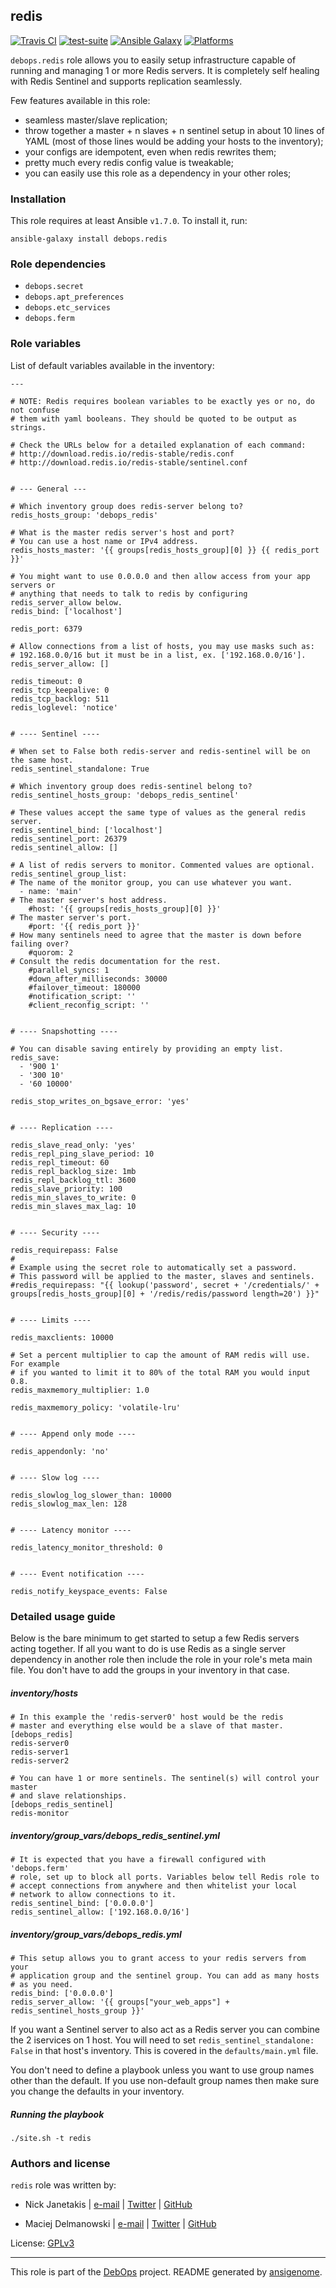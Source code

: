 ## redis

[![Travis CI](https://secure.travis-ci.org/debops/ansible-redis.png)](http://travis-ci.org/debops/ansible-redis) [![test-suite](http://img.shields.io/badge/test--suite-ansible--redis-blue.svg)](https://github.com/debops/test-suite/tree/master/ansible-redis/) [![Ansible Galaxy](http://img.shields.io/badge/galaxy-debops.redis-660198.svg)](https://galaxy.ansible.com/list#/roles/1592) [![Platforms](http://img.shields.io/badge/platforms-debian%20|%20ubuntu-lightgrey.svg)](#)

`debops.redis` role allows you to easily setup infrastructure capable of
running and managing 1 or more Redis servers. It is completely self healing
with Redis Sentinel and supports replication seamlessly.

Few features available in this role:

- seamless master/slave replication;
- throw together a master + n slaves + n sentinel setup in about 10 lines of YAML
  (most of those lines would be adding your hosts to the inventory);
- your configs are idempotent, even when redis rewrites them;
- pretty much every redis config value is tweakable;
- you can easily use this role as a dependency in your other roles;


### Installation

This role requires at least Ansible `v1.7.0`. To install it, run:

    ansible-galaxy install debops.redis



### Role dependencies

- `debops.secret`
- `debops.apt_preferences`
- `debops.etc_services`
- `debops.ferm`



### Role variables

List of default variables available in the inventory:

    ---
    
    # NOTE: Redis requires boolean variables to be exactly yes or no, do not confuse
    # them with yaml booleans. They should be quoted to be output as strings.
    
    # Check the URLs below for a detailed explanation of each command:
    # http://download.redis.io/redis-stable/redis.conf
    # http://download.redis.io/redis-stable/sentinel.conf
    
    
    # --- General ---
    
    # Which inventory group does redis-server belong to?
    redis_hosts_group: 'debops_redis'
    
    # What is the master redis server's host and port?
    # You can use a host name or IPv4 address.
    redis_hosts_master: '{{ groups[redis_hosts_group][0] }} {{ redis_port }}'
    
    # You might want to use 0.0.0.0 and then allow access from your app servers or
    # anything that needs to talk to redis by configuring redis_server_allow below.
    redis_bind: ['localhost']
    
    redis_port: 6379
    
    # Allow connections from a list of hosts, you may use masks such as:
    # 192.168.0.0/16 but it must be in a list, ex. ['192.168.0.0/16'].
    redis_server_allow: []
    
    redis_timeout: 0
    redis_tcp_keepalive: 0
    redis_tcp_backlog: 511
    redis_loglevel: 'notice'
    
    
    # ---- Sentinel ----
    
    # When set to False both redis-server and redis-sentinel will be on the same host.
    redis_sentinel_standalone: True
    
    # Which inventory group does redis-sentinel belong to?
    redis_sentinel_hosts_group: 'debops_redis_sentinel'
    
    # These values accept the same type of values as the general redis server.
    redis_sentinel_bind: ['localhost']
    redis_sentinel_port: 26379
    redis_sentinel_allow: []
    
    # A list of redis servers to monitor. Commented values are optional.
    redis_sentinel_group_list:
    # The name of the monitor group, you can use whatever you want.
      - name: 'main'
    # The master server's host address.
        #host: '{{ groups[redis_hosts_group][0] }}'
    # The master server's port.
        #port: '{{ redis_port }}'
    # How many sentinels need to agree that the master is down before failing over?
        #quorom: 2
    # Consult the redis documentation for the rest.
        #parallel_syncs: 1
        #down_after_milliseconds: 30000
        #failover_timeout: 180000
        #notification_script: ''
        #client_reconfig_script: ''
    
    
    # ---- Snapshotting ----
    
    # You can disable saving entirely by providing an empty list.
    redis_save:
      - '900 1'
      - '300 10'
      - '60 10000'
    
    redis_stop_writes_on_bgsave_error: 'yes'
    
    
    # ---- Replication ----
    
    redis_slave_read_only: 'yes'
    redis_repl_ping_slave_period: 10
    redis_repl_timeout: 60
    redis_repl_backlog_size: 1mb
    redis_repl_backlog_ttl: 3600
    redis_slave_priority: 100
    redis_min_slaves_to_write: 0
    redis_min_slaves_max_lag: 10
    
    
    # ---- Security ----
    
    redis_requirepass: False
    #
    # Example using the secret role to automatically set a password.
    # This password will be applied to the master, slaves and sentinels.
    #redis_requirepass: "{{ lookup('password', secret + '/credentials/' + groups[redis_hosts_group][0] + '/redis/redis/password length=20') }}"
    
    
    # ---- Limits ----
    
    redis_maxclients: 10000
    
    # Set a percent multiplier to cap the amount of RAM redis will use. For example
    # if you wanted to limit it to 80% of the total RAM you would input 0.8.
    redis_maxmemory_multiplier: 1.0
    
    redis_maxmemory_policy: 'volatile-lru'
    
    
    # ---- Append only mode ----
    
    redis_appendonly: 'no'
    
    
    # ---- Slow log ----
    
    redis_slowlog_log_slower_than: 10000
    redis_slowlog_max_len: 128
    
    
    # ---- Latency monitor ----
    
    redis_latency_monitor_threshold: 0
    
    
    # ---- Event notification ----
    
    redis_notify_keyspace_events: False




### Detailed usage guide

Below is the bare minimum to get started to setup a few Redis servers
acting together. If all you want to do is use Redis as a single server
dependency in another role then include the role in your role's meta main
file. You don't have to add the groups in your inventory in that case.

##### inventory/hosts

    # In this example the 'redis-server0' host would be the redis
    # master and everything else would be a slave of that master.
    [debops_redis]
    redis-server0
    redis-server1
    redis-server2
    
    # You can have 1 or more sentinels. The sentinel(s) will control your master
    # and slave relationships.
    [debops_redis_sentinel]
    redis-monitor

##### inventory/group_vars/debops_redis_sentinel.yml

    # It is expected that you have a firewall configured with 'debops.ferm'
    # role, set up to block all ports. Variables below tell Redis role to
    # accept connections from anywhere and then whitelist your local
    # network to allow connections to it.
    redis_sentinel_bind: ['0.0.0.0']
    redis_sentinel_allow: ['192.168.0.0/16']

##### inventory/group_vars/debops_redis.yml

    # This setup allows you to grant access to your redis servers from your
    # application group and the sentinel group. You can add as many hosts
    # as you need.
    redis_bind: ['0.0.0.0']
    redis_server_allow: '{{ groups["your_web_apps"] + redis_sentinel_hosts_group }}'

If you want a Sentinel server to also act as a Redis server you can combine
the 2 iservices on 1 host. You will need to set `redis_sentinel_standalone: False`
in that host's inventory. This is covered in the `defaults/main.yml` file.

You don't need to define a playbook unless you want to use group names other
than the default. If you use non-default group names then make sure you
change the defaults in your inventory.

##### Running the playbook

    ./site.sh -t redis

### Authors and license

`redis` role was written by:

- Nick Janetakis | [e-mail](mailto:nick.janetakis@gmail.com) | [Twitter](https://twitter.com/nickjanetakis) | [GitHub](https://github.com/nickjj)

- Maciej Delmanowski | [e-mail](mailto:drybjed@gmail.com) | [Twitter](https://twitter.com/drybjed) | [GitHub](https://github.com/drybjed)

License: [GPLv3](https://tldrlegal.com/license/gnu-general-public-license-v3-(gpl-3))

***

This role is part of the [DebOps](http://debops.org/) project. README generated by [ansigenome](https://github.com/nickjj/ansigenome/).
